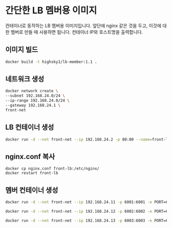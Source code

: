 # 간단한 LB 멤버용 이미지
컨테이너로 동작하는 LB 멤버용 이미지입니다. 앞단에 nginx 같은 것을 두고, 이것에 대한 멤버로 만들 때 사용하면 됩니다.
컨테이너 IP와 호스트명을 출력합니다.

## 이미지 빌드
```bash
docker build -t highsky1/lb-member:1.1 .
```

## 네트워크 생성
```bash
docker network create \
--subnet 192.168.24.0/24 \
--ip-range 192.168.24.0/24 \
--gateway 192.168.24.1 \
front-net
```

## LB 컨테이너 생성
```bash
docker run -d --net front-net --ip 192.168.24.2 -p 80:80 --name=front-lb nginx:1.27.2-alpine
```

## nginx.conf 복사
```
docker cp nginx.conf front-lb:/etc/nginx/
docker restart front-lb
```

## 멤버 컨테이너 생성

```bash
docker run -d --net front-net --ip 192.168.24.11 -p 6001:6001 -e PORT=6001 -h alb-node01 --name=alb-node01 highsky1/lb-member:1.1
```
```bash
docker run -d --net front-net --ip 192.168.24.12 -p 6002:6002 -e PORT=6002 -h alb-node02 --name=alb-node02 highsky1/lb-member:1.1
```
```bash
docker run -d --net front-net --ip 192.168.24.13 -p 6003:6003 -e PORT=6003 -h alb-node03 --name=alb-node03 highsky1/lb-member:1.1
```
